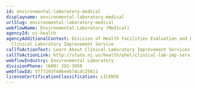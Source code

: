 ```yaml
---
id: environmental-laboratory-medical
displayname: environmental-laboratory-medical
urlSlug: environmental-laboratory-medical
webflowName: Environmental Laboratory (Medical)
agencyId: nj-health
agencyAdditionalContext: Division of Health Facilities Evaluation and Licensing,
  Clinical Laboratory Improvement Service
callToActionText: Learn About Clinical Laboratory Improvement Services
callToActionLink: http://state.nj.us/health/phel/clinical-lab-imp-services/index.shtml
webflowIndustry: Environmental Laboratory
divisionPhone: (609) 292-3950
webflowId: 5f77293f486eeb74cdc25611
licenseCertificationClassification: LICENSE
---
```

